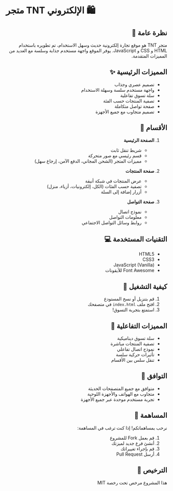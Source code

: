 # متجر TNT الإلكتروني 🛍️

<div dir="rtl">

## نظرة عامة 🌟
متجر TNT هو موقع تجارة إلكترونية حديث وسهل الاستخدام، تم تطويره باستخدام HTML و CSS و JavaScript. يوفر الموقع واجهة مستخدم جذابة وسلسة مع العديد من المميزات المتقدمة.

## المميزات الرئيسية ✨
- تصميم عصري وجذاب
- واجهة مستخدم سلسة وسهلة الاستخدام
- سلة تسوق تفاعلية
- تصفية المنتجات حسب الفئة
- صفحة تواصل متكاملة
- تصميم متجاوب مع جميع الأجهزة

## الأقسام 📑
1. **الصفحة الرئيسية**
   - شريط تنقل ثابت
   - قسم رئيسي مع صور متحركة
   - مميزات المتجر (الشحن المجاني، الدفع الآمن، إرجاع سهل)

2. **صفحة المنتجات**
   - عرض المنتجات في شبكة أنيقة
   - تصفية حسب الفئات (الكل، إلكترونيات، أزياء، منزل)
   - أزرار إضافة إلى السلة

3. **صفحة التواصل**
   - نموذج اتصال
   - معلومات التواصل
   - روابط وسائل التواصل الاجتماعي

## التقنيات المستخدمة 💻
- HTML5
- CSS3
- JavaScript (Vanilla)
- Font Awesome للأيقونات

## كيفية التشغيل 🚀
1. قم بتنزيل أو نسخ المستودع
2. افتح ملف `index.html` في متصفحك
3. استمتع بتجربة التسوق!

## المميزات التفاعلية 🎯
- سلة تسوق ديناميكية
- تصفية المنتجات مباشرة
- نموذج اتصال تفاعلي
- تأثيرات حركية سلسة
- تنقل سلس بين الأقسام

## التوافق 📱
- متوافق مع جميع المتصفحات الحديثة
- متجاوب مع الهواتف والأجهزة اللوحية
- تجربة مستخدم موحدة عبر جميع الأجهزة

## المساهمة 🤝
نرحب بمساهماتكم! إذا كنت ترغب في المساهمة:
1. قم بعمل Fork للمشروع
2. أنشئ فرع جديد لميزتك
3. قم بإجراء تغييراتك
4. أرسل Pull Request

## الترخيص 📄
هذا المشروع مرخص تحت رخصة MIT

</div>
